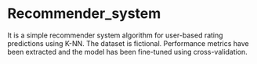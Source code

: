 # Recommender_system

It is a simple recommender system algorithm for user-based rating predictions using K-NN. The dataset is fictional. Performance metrics have been extracted and the model has been fine-tuned using cross-validation.
